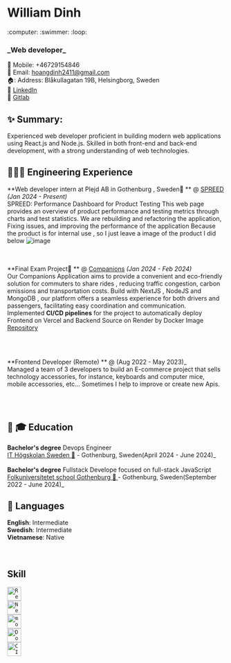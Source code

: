 

 <h1>William Dinh</h1>
:computer:  :swimmer:  :loop: <br>
<h3>_Web developer_ </h3>


:iphone: Mobile: +46729154846 <br>
:email: Email: hoangdinh2411@gmail.com <br>
🏠: Address: Blåkullagatan 19B, Helsingborg, Sweden <br>
:link: [LinkedIn](https://www.linkedin.com/in/williamdinh2411)
<br>
:link: [Gitlab](https://gitlab.com/hoangdinh2411) 
<br>



## :sparkles: Summary: 
Experienced web developer proficient in building modern web applications using React.js and Node.js. Skilled
in both front-end and back-end development, with a strong understanding of web technologies. 



## 👩🏼‍💻 Engineering Experience

**Web developer intern at Plejd AB in Gothenburg , Sweden:office: ** @ [SPREED](https://spreed.plejd.io) _(Jan 2024 - Present)_ <br>
SPREED: Performance Dashboard for Product Testing
This web page provides an overview of product performance and testing metrics through charts and test statistics.
We are rebuilding and refactoring the application, Fixing issues, and improving the performance of the application
Because the product is for internal use , so I just leave a image of the product I did below 
![image](https://github.com/hoangdinh2411/hoangdinh2411/assets/8503000/d941c4c5-7d7e-4815-80ec-5263fd50a97f)

<br><br>
**Final Exam Project:office: ** @ [Companions](https://companions-app-client-sigma.vercel.app/journeys) _(Jan 2024 - Feb 2024)_ <br>
Our Companions Application aims to provide a convenient and eco-friendly solution for commuters to share rides , reducing traffic congestion, carbon emissions and transportation costs. Build with NextJS , NodeJS and MongoDB , our platform offers a seamless experience for both drivers and passengers, facilitating easy coordination and communication.
<br>
Implemented <b>CI/CD pipelines</b> for the project to automatically deploy Frontend on Vercel and Backend Source on Render by Docker Image
[Repository](https://github.com/hoangdinh2411/Companions-App)

<br><br>

**Frontend Developer (Remote) ** @ (Aug 2022 - May 2023)_ <br>
Managed a team of 3 developers to build an E-commerce project that sells technology accessories, for
instance, keyboards and computer mice, mobile accessories, etc...
Sometimes I help to improve or create new Apis.

<br><br>

## 📕 :mortar_board: Education

**Bachelor's degree** Devops Engineer <br>
[IT Högskolan Sweden :school:](https://www.iths.se/) - Gothenburg, Sweden(April 2024 - June 2024)_ 
<br>
<br>
**Bachelor's degree** Fullstack Develope focused on full-stack JavaScript<br>
[Folkuniversitetet school Gothenburg :school: ](https://www.folkuniversitetet.se/) - Gothenburg, Sweden(September 2022 - June 2024)_ <br>

## 💬 Languages

**English**: Intermediate <br>
**Swedish**: Intermediate  <br>
**Vietnamese**: Native<br>
<br><br>

## Skill
<div >
	<code><img width="32" src="https://user-images.githubusercontent.com/25181517/183897015-94a058a6-b86e-4e42-a37f-bf92061753e5.png" alt="React" title="React"/></code> <br>
	<code><img width="32" src="https://github.com/marwin1991/profile-technology-icons/assets/136815194/5f8c622c-c217-4649-b0a9-7e0ee24bd704" alt="Next.js" title="Next.js"/></code><br>
	<code><img width="32
32" src="https://user-images.githubusercontent.com/25181517/182884177-d48a8579-2cd0-447a-b9a6-ffc7cb02560e.png" alt="mongoDB" title="mongoDB"/></code><br>
	<code><img width="32
32" src="https://user-images.githubusercontent.com/25181517/117207330-263ba280-adf4-11eb-9b97-0ac5b40bc3be.png" alt="Docker" title="Docker"/></code><br>
	<code><img width="32
32" src="https://user-images.githubusercontent.com/25181517/183868728-b2e11072-00a5-47e2-8a4e-4ebbb2b8c554.png" alt="CI/CD" title="CI/CD"/></code><br>
</div>
<br>



